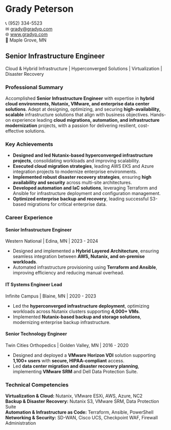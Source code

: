 # Grady Peterson  
📞 (952) 334-5523  
✉ grady@gradyp.com  
🌐 www.gradyp.com  
📍 Maple Grove, MN  

## **Senior Infrastructure Engineer**  
Cloud & Hybrid Infrastructure | Hyperconverged Solutions | Virtualization | Disaster Recovery  

### **Professional Summary**  
Accomplished **Senior Infrastructure Engineer** with expertise in **hybrid cloud environments, Nutanix, VMware, and enterprise data center solutions**. Adept at designing, optimizing, and securing **high-availability, scalable** infrastructure solutions that align with business objectives. Hands-on experience leading **cloud migrations, automation, and infrastructure modernization** projects, with a passion for delivering resilient, cost-effective solutions.  

### **Key Achievements**  
- **Designed and led Nutanix-based hyperconverged infrastructure projects**, consolidating workloads and improving scalability.  
- **Executed cloud migration strategies**, leading AWS EKS and Azure integration projects to modernize enterprise environments.  
- **Implemented robust disaster recovery strategies**, ensuring **high availability and security** across multi-site architectures.  
- **Developed automation and IaC solutions**, leveraging Terraform and Ansible for infrastructure deployment and configuration management.  
- **Optimized enterprise backup and recovery**, leading successful S3-based migrations for critical enterprise data.  

### **Career Experience**  
#### **Senior Infrastructure Engineer**  
Western National | Edina, MN | 2023 - 2024  
- Designed and implemented a **Hybrid Layered Architecture**, ensuring seamless integration between **AWS, Nutanix, and on-premise workloads**.  
- Automated infrastructure provisioning using **Terraform and Ansible**, improving efficiency and reducing manual overhead.  

#### **IT Systems Engineer Lead**  
Infinite Campus | Blaine, MN | 2020 - 2023  
- Led the **hyperconverged infrastructure deployment**, optimizing workloads across Nutanix clusters supporting **4,000+ VMs**.  
- Implemented **Nutanix-based backup and storage solutions**, modernizing enterprise backup infrastructure.  

#### **Senior Technology Engineer**  
Twin Cities Orthopedics | Golden Valley, MN | 2016 - 2020  
- Designed and deployed a **VMware Horizon VDI** solution supporting **1,100+ users** with **secure, HIPAA-compliant** access.  
- Led **data center migration and disaster recovery planning**, implementing **VMware SRM** and Dell Data Protection Suite.  

### **Technical Competencies**  
**Virtualization & Cloud:** Nutanix, VMware ESXi, AWS, Azure, NC2  
**Backup & Disaster Recovery:** Nutanix S3, VMware SRM, Data Protection Suite  
**Automation & Infrastructure as Code:** Terraform, Ansible, PowerShell  
**Networking & Security:** SD-WAN, Cisco UCS, Checkpoint WAF, Firewall Administration  
